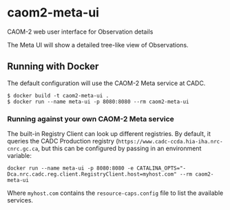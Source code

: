 # caom2-meta-ui

CAOM-2 web user interface for Observation details

The Meta UI will show a detailed tree-like view of Observations.

## Running with Docker

The default configuration will use the CAOM-2 Meta service at CADC.

```
$ docker build -t caom2-meta-ui .
$ docker run --name meta-ui -p 8080:8080 --rm caom2-meta-ui
```

### Running against your own CAOM-2 Meta service

The built-in Registry Client can look up different registries.  By default, it queries the CADC Production registry (`https://www.cadc-ccda.hia-iha.nrc-cnrc.gc.ca`, but this can be configured by passing in an environment variable:

```
docker run --name meta-ui -p 8080:8080 -e CATALINA_OPTS="-Dca.nrc.cadc.reg.client.RegistryClient.host=myhost.com" --rm caom2-meta-ui
```

Where `myhost.com` contains the `resource-caps.config` file to list the available services.
